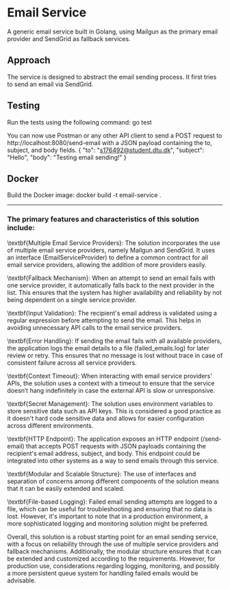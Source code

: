 # Email Service

A generic email service built in Golang, using Mailgun as the primary email provider and SendGrid as fallback services.

## Approach
The service is designed to abstract the email sending process. It first tries to send an email via SendGrid. 

## Testing
Run the tests using the following command: go test

You can now use Postman or any other API client to send a POST request to http://localhost:8080/send-email with a JSON payload containing the to, subject, and body fields.
{
    "to": "s176492@student.dtu.dk",
    "subject": "Hello",
    "body": "Testing email sending!"
}

## Docker
Build the Docker image: docker build -t email-service .

------------------
### The primary features and characteristics of this solution include:

\textbf{Multiple Email Service Providers}: The solution incorporates the use of multiple email service providers, namely Mailgun and SendGrid. It uses an interface (EmailServiceProvider) to define a common contract for all email service providers, allowing the addition of more providers easily.

\textbf{Fallback Mechanism}: When an attempt to send an email fails with one service provider, it automatically falls back to the next provider in the list. This ensures that the system has higher availability and reliability by not being dependent on a single service provider.

\textbf{Input Validation}: The recipient's email address is validated using a regular expression before attempting to send the email. This helps in avoiding unnecessary API calls to the email service providers.

\textbf{Error Handling}: If sending the email fails with all available providers, the application logs the email details to a file (failed_emails.log) for later review or retry. This ensures that no message is lost without trace in case of consistent failure across all service providers.

\textbf{Context Timeout}: When interacting with email service providers' APIs, the solution uses a context with a timeout to ensure that the service doesn’t hang indefinitely in case the external API is slow or unresponsive.

\textbf{Secret Management}: The solution uses environment variables to store sensitive data such as API keys. This is considered a good practice as it doesn't hard code sensitive data and allows for easier configuration across different environments.

\textbf{HTTP Endpoint}: The application exposes an HTTP endpoint (/send-email) that accepts POST requests with JSON payloads containing the recipient's email address, subject, and body. This endpoint could be integrated into other systems as a way to send emails through this service.

\textbf{Modular and Scalable Structure}: The use of interfaces and separation of concerns among different components of the solution means that it can be easily extended and scaled.

\textbf{File-based Logging}: Failed email sending attempts are logged to a file, which can be useful for troubleshooting and ensuring that no data is lost. However, it's important to note that in a production environment, a more sophisticated logging and monitoring solution might be preferred.

Overall, this solution is a robust starting point for an email sending service, with a focus on reliability through the use of multiple service providers and fallback mechanisms. Additionally, the modular structure ensures that it can be extended and customized according to the requirements. However, for production use, considerations regarding logging, monitoring, and possibly a more persistent queue system for handling failed emails would be advisable.
